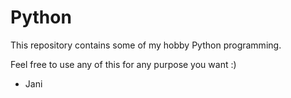 # Python

This repository contains some of my hobby Python programming.

Feel free to use any of this for any purpose you want :)

- Jani
